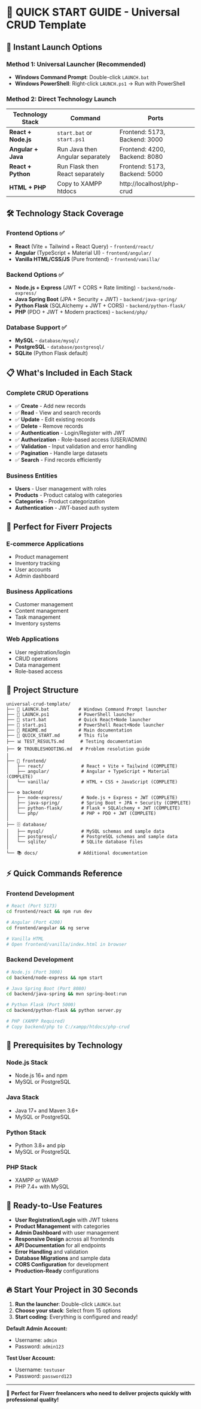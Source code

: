 # 🎯 QUICK START GUIDE - Universal CRUD Template

## 🚀 **Instant Launch Options**

### **Method 1: Universal Launcher (Recommended)**
- **Windows Command Prompt**: Double-click `LAUNCH.bat`
- **Windows PowerShell**: Right-click `LAUNCH.ps1` → Run with PowerShell

### **Method 2: Direct Technology Launch**
| Technology Stack | Command | Ports |
|-----------------|---------|-------|
| **React + Node.js** | `start.bat` or `start.ps1` | Frontend: 5173, Backend: 3000 |
| **Angular + Java** | Run Java then Angular separately | Frontend: 4200, Backend: 8080 |
| **React + Python** | Run Flask then React separately | Frontend: 5173, Backend: 5000 |
| **HTML + PHP** | Copy to XAMPP htdocs | http://localhost/php-crud |

## 🛠️ **Technology Stack Coverage**

### **Frontend Options** ✅
- **React** (Vite + Tailwind + React Query) - `frontend/react/`
- **Angular** (TypeScript + Material UI) - `frontend/angular/`
- **Vanilla HTML/CSS/JS** (Pure frontend) - `frontend/vanilla/`

### **Backend Options** ✅
- **Node.js + Express** (JWT + CORS + Rate limiting) - `backend/node-express/`
- **Java Spring Boot** (JPA + Security + JWT) - `backend/java-spring/`
- **Python Flask** (SQLAlchemy + JWT + CORS) - `backend/python-flask/`
- **PHP** (PDO + JWT + Modern practices) - `backend/php/`

### **Database Support** ✅
- **MySQL** - `database/mysql/`
- **PostgreSQL** - `database/postgresql/`
- **SQLite** (Python Flask default)

## 📋 **What's Included in Each Stack**

### **Complete CRUD Operations**
- ✅ **Create** - Add new records
- ✅ **Read** - View and search records
- ✅ **Update** - Edit existing records
- ✅ **Delete** - Remove records
- ✅ **Authentication** - Login/Register with JWT
- ✅ **Authorization** - Role-based access (USER/ADMIN)
- ✅ **Validation** - Input validation and error handling
- ✅ **Pagination** - Handle large datasets
- ✅ **Search** - Find records efficiently

### **Business Entities**
- **Users** - User management with roles
- **Products** - Product catalog with categories
- **Categories** - Product categorization
- **Authentication** - JWT-based auth system

## 🎯 **Perfect for Fiverr Projects**

### **E-commerce Applications**
- Product management
- Inventory tracking
- User accounts
- Admin dashboard

### **Business Applications**
- Customer management
- Content management
- Task management
- Inventory systems

### **Web Applications**
- User registration/login
- CRUD operations
- Data management
- Role-based access

## 📁 **Project Structure**
```
universal-crud-template/
├── 🚀 LAUNCH.bat           # Windows Command Prompt launcher
├── 🚀 LAUNCH.ps1           # PowerShell launcher  
├── 🚀 start.bat            # Quick React+Node launcher
├── 🚀 start.ps1            # PowerShell React+Node launcher
├── 📖 README.md            # Main documentation
├── 📖 QUICK_START.md       # This file
├── 📊 TEST_RESULTS.md      # Testing documentation
├── 🛠️ TROUBLESHOOTING.md   # Problem resolution guide
│
├── 🎨 frontend/
│   ├── react/              # React + Vite + Tailwind (COMPLETE)
│   ├── angular/            # Angular + TypeScript + Material (COMPLETE)
│   └── vanilla/            # HTML + CSS + JavaScript (COMPLETE)
│
├── ⚙️ backend/
│   ├── node-express/       # Node.js + Express + JWT (COMPLETE)
│   ├── java-spring/        # Spring Boot + JPA + Security (COMPLETE)
│   ├── python-flask/       # Flask + SQLAlchemy + JWT (COMPLETE)
│   └── php/                # PHP + PDO + JWT (COMPLETE)
│
├── 🗄️ database/
│   ├── mysql/              # MySQL schemas and sample data
│   ├── postgresql/         # PostgreSQL schemas and sample data
│   └── sqlite/             # SQLite database files
│
└── 📚 docs/               # Additional documentation
```

## ⚡ **Quick Commands Reference**

### **Frontend Development**
```bash
# React (Port 5173)
cd frontend/react && npm run dev

# Angular (Port 4200)  
cd frontend/angular && ng serve

# Vanilla HTML
# Open frontend/vanilla/index.html in browser
```

### **Backend Development**
```bash
# Node.js (Port 3000)
cd backend/node-express && npm start

# Java Spring Boot (Port 8080)
cd backend/java-spring && mvn spring-boot:run

# Python Flask (Port 5000)
cd backend/python-flask && python server.py

# PHP (XAMPP Required)
# Copy backend/php to C:/xampp/htdocs/php-crud
```

## 🔧 **Prerequisites by Technology**

### **Node.js Stack**
- Node.js 16+ and npm
- MySQL or PostgreSQL

### **Java Stack**  
- Java 17+ and Maven 3.6+
- MySQL or PostgreSQL

### **Python Stack**
- Python 3.8+ and pip
- MySQL or PostgreSQL  

### **PHP Stack**
- XAMPP or WAMP
- PHP 7.4+ with MySQL

## 🎉 **Ready-to-Use Features**

- **User Registration/Login** with JWT tokens
- **Product Management** with categories
- **Admin Dashboard** with user management
- **Responsive Design** across all frontends
- **API Documentation** for all endpoints
- **Error Handling** and validation
- **Database Migrations** and sample data
- **CORS Configuration** for development
- **Production-Ready** configurations

## 🔥 **Start Your Project in 30 Seconds**

1. **Run the launcher**: Double-click `LAUNCH.bat`
2. **Choose your stack**: Select from 15 options
3. **Start coding**: Everything is configured and ready!

**Default Admin Account:**
- Username: `admin`
- Password: `admin123`

**Test User Account:**
- Username: `testuser`
- Password: `password123`

---

🎯 **Perfect for Fiverr freelancers who need to deliver projects quickly with professional quality!**
